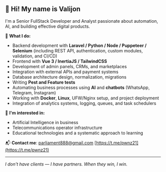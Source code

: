 ## 👋 Hi! My name is Valijon

I'm a Senior FullStack Developer and Analyst passionate about automation, AI, and building effective digital products.

🔧 **What I do:**

- Backend development with **Laravel / Python / Node / Puppeteer / Selenium** (including REST API, authentication, custom modules, validation, and CI/CD)
- Frontend with **Vue 3 / InertiaJS / TailwindCSS**
- Development of admin panels, CRMs, and marketplaces
- Integration with external APIs and payment systems
- Database architecture design, normalization, migrations
- Writing **Pest and Feature tests**
- Automating business processes using **AI** and **chatbots** (WhatsApp, Telegram, Instagram)
- Working with **Docker**, **Linux**, UFW/Nginx setup, and project deployment
- Integration of analytics systems, logging, queues, and task schedulers

🧠 **I'm interested in:**

- Artificial Intelligence in business
- Telecommunications operator infrastructure
- Educational technologies and a systematic approach to learning

📬 **Contact me**:
parliament888@gmail.com
[https://t.me/pwnz21](https://t.me/pwnz21)

---

_I don't have clients — I have partners. When they win, I win._
